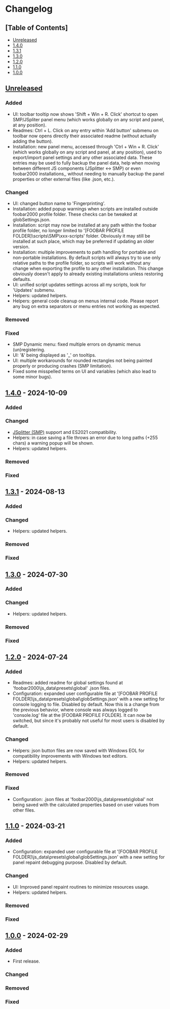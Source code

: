 # Changelog

## [Table of Contents]
- [Unreleased](#unreleased)
- [1.4.0](#140---2024-10-09)
- [1.3.1](#131---2024-08-13)
- [1.3.0](#130---2024-07-30)
- [1.2.0](#120---2024-07-24)
- [1.1.0](#110---2024-03-21)
- [1.0.0](#100---2024-02-29)

## [Unreleased][]
### Added
- UI: toolbar tooltip now shows 'Shift + Win + R. Click' shortcut to open SMP/JSpliter panel menu (which works globally on any script and panel, at any position).
- Readmes: Ctrl + L. Click on any entry within 'Add button' submenu on toolbar now opens directly their associated readme (without actually adding the button).
- Installation: new panel menu, accessed through 'Ctrl + Win + R. Click' (which works globally on any script and panel, at any position), used to export/import panel settings and any other associated data. These entries may be used to fully backup the panel data, help when moving between different JS components (JSplitter <-> SMP) or even foobar2000 installations,, without needing to manually backup the panel properties or other external files (like .json, etc.).
### Changed
- UI: changed button name to 'Fingerprinting'.
- Installation: added popup warnings when scripts are installed outside foobar2000 profile folder. These checks can be tweaked at globSettings.json.
- Installation: script may now be installed at any path within the foobar profile folder, no longer limited to '[FOOBAR PROFILE FOLDER]\scripts\SMP\xxx-scripts\' folder. Obviously it may still be installed at such place, which may be preferred if updating an older version.
- Installation: multiple improvements to path handling for portable and non-portable installations. By default scripts will always try to use only relative paths to the profile folder, so scripts will work without any change when exporting the profile to any other installation. This change obviously doesn't apply to already existing installations unless restoring defaults.
- UI: unified script updates settings across all my scripts, look for 'Updates' submenu.
- Helpers: updated helpers.
- Helpers: general code cleanup on menus internal code. Please report any bug on extra separators or menu entries not working as expected.
### Removed
### Fixed
- SMP Dynamic menu: fixed multiple errors on dynamic menus (un)registering.
- UI: '&' being displayed as '_' on tooltips.
- UI: multiple workarounds for rounded rectangles not being painted properly or producing crashes (SMP limitation).
- Fixed some misspelled terms on UI and variables (which also lead to some minor bugs).

## [1.4.0] - 2024-10-09
### Added
### Changed
- [JSplitter (SMP)](https://foobar2000.ru/forum/viewtopic.php?t=6378&start=360) support and ES2021 compatibility.
- Helpers: in case saving a file throws an error due to long paths (+255 chars) a warning popup will be shown.
- Helpers: updated helpers.
### Removed
### Fixed

## [1.3.1] - 2024-08-13
### Added
### Changed
- Helpers: updated helpers.
### Removed
### Fixed

## [1.3.0] - 2024-07-30
### Added
### Changed
- Helpers: updated helpers.
### Removed
### Fixed

## [1.2.0] - 2024-07-24
### Added
- Readmes: added readme for global settings found at 'foobar2000\js_data\presets\global' .json files.
- Configuration: expanded user configurable file at '[FOOBAR PROFILE FOLDER]\js_data\presets\global\globSettings.json' with a new setting for console logging to file. Disabled by default. Now this is a change from the previous behavior, where console was always logged to 'console.log' file at the [FOOBAR PROFILE FOLDER]. It can now be switched, but since it's probably not useful for most users is disabled by default.
### Changed
- Helpers: json button files are now saved with Windows EOL for compatibility improvements with Windows text editors.
- Helpers: updated helpers.
### Removed
### Fixed
- Configuration: .json files at 'foobar2000\js_data\presets\global' not being saved with the calculated properties based on user values from other files.

## [1.1.0] - 2024-03-21
### Added
- Configuration: expanded user configurable file at '[FOOBAR PROFILE FOLDER]\js_data\presets\global\globSettings.json' with a new setting for panel repaint debugging purpose. Disabled by default.
### Changed
- UI: Improved panel repaint routines to minimize resources usage.
- Helpers: updated helpers.
### Removed
### Fixed

## [1.0.0] - 2024-02-29
### Added
- First release.
### Changed
### Removed
### Fixed

[Unreleased]: https://github.com/regorxxx/Fingerprint-Tools-SMP/compare/v1.4.0...HEAD
[1.4.0]: https://github.com/regorxxx/Fingerprint-Tools-SMP/compare/v1.3.1...v1.4.0
[1.3.1]: https://github.com/regorxxx/Fingerprint-Tools-SMP/compare/v1.3.0...v1.3.1
[1.3.0]: https://github.com/regorxxx/Fingerprint-Tools-SMP/compare/v1.2.0...v1.3.0
[1.2.0]: https://github.com/regorxxx/Fingerprint-Tools-SMP/compare/v1.1.0...v1.2.0
[1.1.0]: https://github.com/regorxxx/Fingerprint-Tools-SMP/compare/v1.0.0...v1.1.0
[1.0.0]: https://github.com/regorxxx/Fingerprint-Tools-SMP/compare/2b58c28...v1.0.0